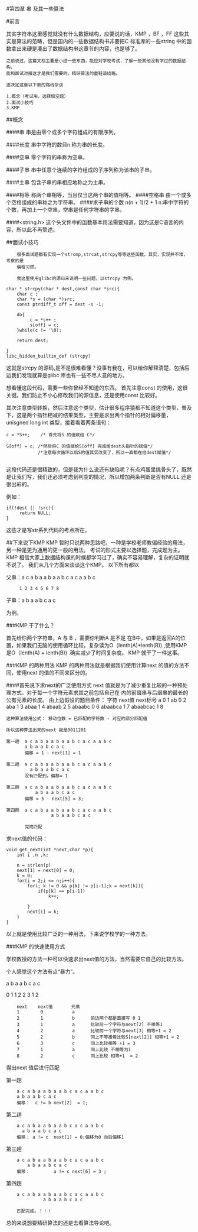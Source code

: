 #第四章   串 及其一些算法

#前言
 
   其实字符串这里感觉就没有什么数据结构，应要说的话，KMP ，BF ，FF 这些其实是算法的范畴，但是国内的一些数据结构书非要把C 标准库的一些string 中的函数拿出来硬是凑出了数据结构串这章节的内容，也是够了。
   
    之前说过，这篇文档主要是小结一些东西，能应对学校考试，了解一些其他没有学过的数据结构，
    能和面试对接这才是我们需要的。精研算法的童鞋请绕路。
    
    遂决定这章以下面的路线杂谈
    
    1.概念（考试用，选择填空题）
    2.面试小技巧
    3.KMP
    
    
##概念

####串
        串是由零个或多个字符组成的有限序列。
        
####长度
        串中字符的数目n 称为串的长度。
        
####空串
        零个字符的串称为空串。
  
####子串
        串中任意个连续的字符组成的子序列称为该串的子串。
        
####主串
        包含子串的串相应地称之为主串。
        
####相等
        称两个串相等，当且仅当这两个串的值相等。
####空格串
        由一个或多个空格组成的串称之为字符串。
####求子串的个数
        n(n + 1)/2 + 1   n:串中字符的个数，再加上一个空串，空串是任何字符串的字串。
        
####<string.h>
     这个头文件中的函数基本用法需要知道，因为这是C语言的内容，所以此不再赘述。
     
##面试小技巧

        很多面试题都有实现一个strcmp,strcat,strcpy等等这些函数。其实，实现并不难，考察的是
        编程习惯。
        
        我这里使用glibc的源码来说明一些问题，以strcpy 为例。
      
```
char * strcpy(char * dest,const char *src){
    char c ;
    char *s = (char *)src;
    const ptrdiff_t off = dest -s -1;
    
    do{
         c = *s++ ;
         s[off] = c;
    }while(c != '\0);
      
    return dest;
    
}
libc_hidden_builtin_def (strcpy)
```
这就是strcpy 的源码,是不是很难看懂？没事有我在，可以给你解释清楚，包括后边我们发现就算是glibc 库也有一些不尽人意的地方。

想看懂这段代码，需要一些你曾经不知道的东西。
首先注意const 的使用，这很关键。我们防止不小心修改我们的源信息，还是使用const 比较好。

其次注意类型转换，然后注意这个类型，估计很多程序猿都不知道这个类型，普及下，这是两个指针相减的结果类型，主要是求出两个指针的相对偏移量，unisgned long int 类型，接着看着两条语句：

```
c = *S++;    /* 首先将S 的值赋给 C*/

S[off] = c; /*然后将C 的值赋给S[off] 完成给dest头指针的赋值*/
            /*注意每次循环以后S的值其实改变了，所以一直都在给dest赋值*/
     
```
这段代码还是很精致的，但是我为什么说还有缺陷呢？有点鸡蛋里挑骨头了，既然是让我们写，我们还必须考虑到判空的情况，所以增加两条判断是否有NULL 还是很出彩的。

例如：
```
if(!dest || !src){
     return NULL;
}
```

这些才是写str系列代码的考点所在。


##下来说下KMP 
  KMP 暂时只说两种思路吧，一种是学校老师教偏经验的用法，另一种是更为通用的更一般的用法。
  考试的形式主要以选择题，完成题为主。
  KMP 相信大家上数据结构课的时候都学习过了，确实不容易理解，复杂的证明就不说了。
  我们从几个方面来谈谈这个KMP。 
  以下所有都以
  
       
  父串：a c a b a a b a a b  c  a  c  a  a  b  c
       
         1 2 3 4 5 6 7 8
  子串：a    b    a    a    b   c   a   c
  

  
为例。  
  
###KMP 干了什么？
  
  首先给你两个字符串，A 与 B ，需要你判断A 是不是 在B中，如果是返回A的位置，如果我们无脑的使用循环比较，复杂读为O（lenth(A)*lenth(B)) ,使用KMP是O（lenth(A) + lenth(B)) .确实减少了时间复杂度。
   KMP 就干了一件这事。
   
###KMP 的两种用法
   KMP 的两种用法就是根据我们使用计算next 的值的方法不同，使用next 的值的不同来区分的。
   
####首先说下求next的广泛使用方式
    next 值就是为了减少重复比较的一种预处理方式。对于每一个字符元素求其之前包括自己在
    内的前缀串与后缀串的最长的公有元素的长度。
    由上边假设的题目条件：
    字符       next值    next标号
    a          0           1
    ab         0           2
    aba        1           3
    abaa       1           4
    abaab      2           5
    abaabc     0           6
    abaabca    1           7
    abaabcac   1           8
    
    这种算法使用公式： 移动位数 = 已匹配的字符数 - 对应的部分匹配值
    
    所以这种算法出来的next 就是0011201

    第一趟  a c a b a a b a a b c a c a a b c
           a b a a b c a c
           偏移 = 1 - next[1] = 1
           
    第二趟  a c a b a a b a a b c a c a a b c   
             a b a a b c a c
           没有匹配到，偏移= 1
           
    第三趟  a c a b a a b a a b c a c a a b c
               a b a a b c a c
           偏移 = 5 - next[5] = 3;
           
    第四趟  a c a b a a b a a b c a c a a b c
                     a b a a b c a c
                     
           完成匹配
           
求next值的代码：
```
void get_next(int *next,char *p){
    int i ,n ,k;

    n = strlen(p)
    next[1] = next[0] = 0;
    k = 0;
    for(i = 2;i <= n;i++){
        for(; k != 0 && p[k] != p[i-1];k = next[k]){
            if(p[k] == p[i-1])
                k++;

        }
        next[i] = k;
    }
}

```
           
以上就是使用比较广泛的一种用法，下来说学校学的一种方法。

###KMP 的快速使用方式

学校教授的方法一种可以快速求出next值的方法，当然需要它自己的比较方法。

个人感觉这个方法有点“暴力”。

a  b  a  a  b  c  a  c

0  1  1  2  2  3  1  2

        next    next值       元素
        1        0           a
        2        1           b      前边两个都是直接写 0 1
        3        1           a      比较前一个字符与next[2] 不相等1
        4        2           a      比较前一个字符与next[3] 相等+1 = 2
        5        2           b      同上不等接着比较S[next[2]] 相等+1 = 2 
        6        3           c      同上比较相等 +1 = 3
        7        1           a      同上比较 不相等为1
        8        2           c      同上比较 相等+1  = 2
        
得出next 值后进行匹配

第一趟
        
        a c a b a a b a a b c a c a a b c
        a b a a b c a c
        偏移：  c != b next[2]  = 1;
        
第二趟

        a c a b a a b a a b c a c a a b c
          a b a a b c a c
        偏移： a != c  next[1] = 0;偏移为0 向后偏移1
        
第三趟

        a c a b a a b a a b c a c a a b c
            a b a a b c a c
        偏移：         a != c next[6] = 3 ;
        
第四趟
    
        a c a b a a b a a b c a c a a b c
                  a b a a b c a c 
                  
        匹配完成。！！！
        
总的来说想要精研算法的还是去看算法导论吧。